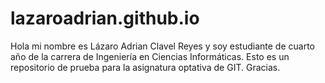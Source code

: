 # lazaroadrian.github.io
Hola mi nombre es Lázaro Adrian Clavel Reyes y soy estudiante de cuarto año de la carrera de Ingeniería en Ciencias Informáticas.
Esto es un repositorio de prueba para la asignatura optativa de GIT.
Gracias.
